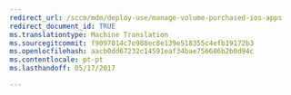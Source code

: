 ```yaml
---
redirect_url: /sccm/mdm/deploy-use/manage-volume-purchased-ios-apps
redirect_document_id: TRUE
ms.translationtype: Machine Translation
ms.sourcegitcommit: f9097014c7e988ec8e139e518355c4efb19172b3
ms.openlocfilehash: aacb0dd67232c14591eaf34bae756686b2b0d94c
ms.contentlocale: pt-pt
ms.lasthandoff: 05/17/2017

---
```


